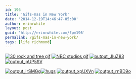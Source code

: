 ```yaml
---
id: 196
title: 'Gifs-mas in New York'
date: '2014-12-19T14:46:47-05:00'
author: erinrwhite
layout: post
guid: 'http://erinrwhite.com/?p=196'
permalink: /gifs-mas-in-new-york/
tags: [life richmond]
---
```


[![30 rock and tree gif]({{site.baseurl}}/assets//2013-2024//2014/12/output_bQgt47.gif)]({{site.baseurl}}/assets//2013-2024//2014/12/output_bQgt47.gif) [![NBC studios gif]({{site.baseurl}}/assets//2013-2024//2014/12/output_4RnOt2.gif)]({{site.baseurl}}/assets//2013-2024//2014/12/output_4RnOt2.gif) [![output_JIuZ83]({{site.baseurl}}/assets//2013-2024//2014/12/output_JIuZ83.gif)]({{site.baseurl}}/assets//2013-2024//2014/12/output_JIuZ83.gif) [![output_pUP5SV]({{site.baseurl}}/assets//2013-2024//2014/12/output_pUP5SV.gif)]({{site.baseurl}}/assets//2013-2024//2014/12/output_pUP5SV.gif)

[![output_irSMGg]({{site.baseurl}}/assets//2013-2024//2014/12/output_irSMGg.gif)]({{site.baseurl}}/assets//2013-2024//2014/12/output_irSMGg.gif)[![hugs]({{site.baseurl}}/assets//2013-2024//2014/12/output_SO8COv.gif)]({{site.baseurl}}/assets//2013-2024//2014/12/output_SO8COv.gif) [![output_xpUXVn]({{site.baseurl}}/assets//2013-2024//2014/12/output_xpUXVn.gif)]({{site.baseurl}}/assets//2013-2024//2014/12/output_xpUXVn.gif) [![output_rnBD9o]({{site.baseurl}}/assets//2013-2024//2014/12/output_rnBD9o.gif)]({{site.baseurl}}/assets//2013-2024//2014/12/output_rnBD9o.gif)